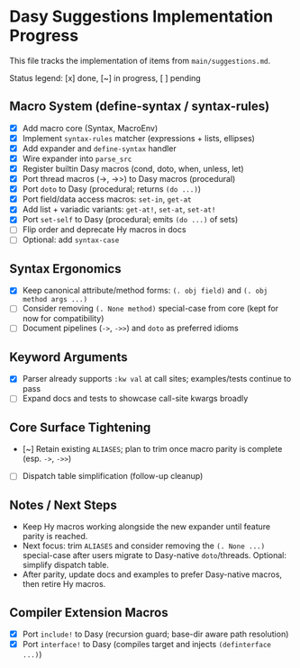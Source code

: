 # Dasy Suggestions Implementation Progress

This file tracks the implementation of items from `main/suggestions.md`.

Status legend: [x] done, [~] in progress, [ ] pending

## Macro System (define-syntax / syntax-rules)

- [x] Add macro core (Syntax, MacroEnv)
- [x] Implement `syntax-rules` matcher (expressions + lists, ellipses)
- [x] Add expander and `define-syntax` handler
- [x] Wire expander into `parse_src`
- [x] Register builtin Dasy macros (cond, doto, when, unless, let)
 - [x] Port thread macros (->, ->>) to Dasy macros (procedural)
 - [x] Port `doto` to Dasy (procedural; returns `(do ...)`)
 - [x] Port field/data access macros: `set-in`, `get-at`
 - [x] Add list + variadic variants: `get-at!`, `set-at`, `set-at!`
 - [x] Port `set-self` to Dasy (procedural; emits `(do ...)` of sets)
- [ ] Flip order and deprecate Hy macros in docs
- [ ] Optional: add `syntax-case`

## Syntax Ergonomics

- [x] Keep canonical attribute/method forms: `(. obj field)` and `(. obj method args ...)`
- [ ] Consider removing `(. None method)` special-case from core (kept for now for compatibility)
- [ ] Document pipelines (`->`, `->>`) and `doto` as preferred idioms

## Keyword Arguments

- [x] Parser already supports `:kw val` at call sites; examples/tests continue to pass
- [ ] Expand docs and tests to showcase call-site kwargs broadly

## Core Surface Tightening

- [~] Retain existing `ALIASES`; plan to trim once macro parity is complete (esp. `->`, `->>`)
- [ ] Dispatch table simplification (follow-up cleanup)

## Notes / Next Steps

- Keep Hy macros working alongside the new expander until feature parity is reached.
- Next focus: trim `ALIASES` and consider removing the `(. None ...)` special-case after users migrate to Dasy-native `doto`/threads. Optional: simplify dispatch table.
- After parity, update docs and examples to prefer Dasy-native macros, then retire Hy macros.

## Compiler Extension Macros

- [x] Port `include!` to Dasy (recursion guard; base-dir aware path resolution)
- [x] Port `interface!` to Dasy (compiles target and injects `(definterface ...)`)
